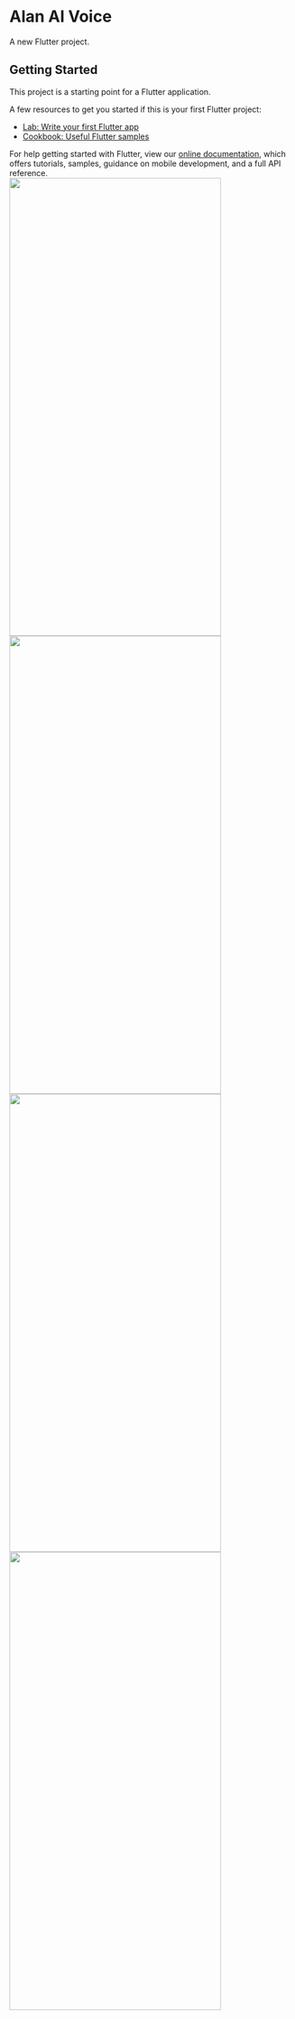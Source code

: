 # Alan AI Voice

A new Flutter project.

## Getting Started

This project is a starting point for a Flutter application.

A few resources to get you started if this is your first Flutter project:

- [Lab: Write your first Flutter app](https://flutter.dev/docs/get-started/codelab)
- [Cookbook: Useful Flutter samples](https://flutter.dev/docs/cookbook)

For help getting started with Flutter, view our
[online documentation](https://flutter.dev/docs), which offers tutorials,
samples, guidance on mobile development, and a full API reference.
<br>
<img src="https://user-images.githubusercontent.com/65482419/102751667-35aed780-438e-11eb-9d2b-3303e3e7533d.png" width="375" height="812">
<img src="https://user-images.githubusercontent.com/65482419/102751676-39425e80-438e-11eb-92dc-64a4a3a8b1c7.png" width="375" height="812">
<img src="https://user-images.githubusercontent.com/65482419/102751687-3cd5e580-438e-11eb-848f-2649a6810b26.png" width="375" height="812">
<img src="https://user-images.githubusercontent.com/65482419/102751690-3cd5e580-438e-11eb-999e-3a96f1337ae0.png" width="375" height="812">
